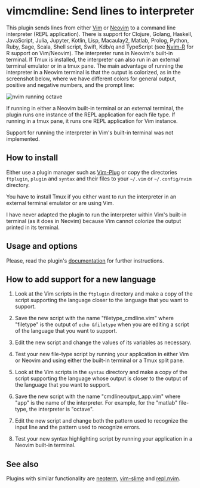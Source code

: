 # vimcmdline: Send lines to interpreter

This plugin sends lines from either [Vim] or [Neovim] to a command line
interpreter (REPL application). There is support for
Clojure, Golang, Haskell, JavaScript, Julia, Jupyter, Kotlin, Lisp, Macaulay2, Matlab,
Prolog, Python, Ruby, Sage, Scala, Shell script, Swift, Kdb/q and TypeScript
(see [Nvim-R](https://github.com/jalvesaq/Nvim-R) for R support on
Vim/Neovim). The interpreter runs in Neovim's built-in terminal.
If Tmux is installed, the interpreter can also run in
an external terminal emulator or in a tmux pane. The main advantage
of running the interpreter in a Neovim terminal is that the output is
colorized, as in the screenshot below, where we have different colors for
general output, positive and negative numbers, and the prompt line:

![nvim running octave](https://cloud.githubusercontent.com/assets/891655/7090493/5fba2426-df71-11e4-8eb8-f17668d9361a.png)

If running in either a Neovim built-in terminal or an external terminal, the
plugin runs one instance of the REPL application for each file type. If
running in a tmux pane, it runs one REPL application for Vim instance.

Support for running the interpreter in Vim's built-in terminal was not
implemented.

## How to install

Either use a plugin manager such as [Vim-Plug] or copy the directories
`ftplugin`, `plugin` and `syntax` and their files to your `~/.vim` or
`~/.config/nvim` directory.

You have to install Tmux if you either want to run the interpreter in an
external terminal emulator or are using Vim.

I have never adapted the plugin to run the interpreter within Vim's built-in
terminal (as it does in Neovim) because Vim cannot colorize the output printed
in its terminal.


## Usage and options

Please, read the plugin's
[documentation](https://raw.githubusercontent.com/jalvesaq/vimcmdline/master/doc/vimcmdline.txt)
for further instructions.


## How to add support for a new language

  1. Look at the Vim scripts in the `ftplugin` directory and make a copy of
     the script supporting the language closer to the language that you want
     to support.

  2. Save the new script with the name "filetype\_cmdline.vim" where
     "filetype" is the output of `echo &filetype` when you are editing a
     script of the language that you want to support.

  3. Edit the new script and change the values of its variables as necessary.

  4. Test your new file-type script by running your application in either Vim
     or Neovim and using either the built-in terminal or a Tmux split pane.

  5. Look at the Vim scripts in the `syntax` directory and make a copy of the
     script supporting the language whose output is closer to the output of
     the language that you want to support.

  6. Save the new script with the name "cmdlineoutput\_app.vim" where "app" is
     the name of the interpreter. For example, for the "matlab" file-type, the
     interpreter is "octave".

  7. Edit the new script and change both the pattern used to recognize the
     input line and the pattern used to recognize errors.

  8. Test your new syntax highlighting script by running your application in a
     Neovim built-in terminal.

## See also

Plugins with similar functionality are [neoterm], [vim-slime] and [repl.nvim].

[neoterm]: https://github.com/kassio/neoterm
[Vim]: http://www.vim.org
[Neovim]: https://github.com/neovim/neovim
[Vim-Plug]: https://github.com/junegunn/vim-plug
[vim-slime]: https://github.com/jpalardy/vim-slime
[repl.nvim]: https://gitlab.com/HiPhish/repl.nvim
